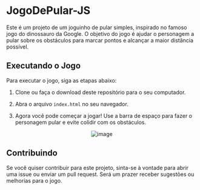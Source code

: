 # JogoDePular-JS


Este é um projeto de um joguinho de pular simples, inspirado no famoso jogo do dinossauro da Google. O objetivo do jogo é ajudar o personagem a pular sobre os obstáculos para marcar pontos e alcançar a maior distância possível.

## Executando o Jogo

Para executar o jogo, siga as etapas abaixo:

1. Clone ou faça o download deste repositório para o seu computador.

2. Abra o arquivo `index.html` no seu navegador.

3. Agora você pode começar a jogar! Use a barra de espaço para fazer o personagem pular e evite colidir com os obstáculos.


<div align="center">
  
![image](https://github.com/catheali/JogoDePular-JS/assets/108311763/e0da2561-e8ac-4792-a130-f3cf9f4606c2)

  
</div>

## Contribuindo

Se você quiser contribuir para este projeto, sinta-se à vontade para abrir uma issue ou enviar um pull request. Será um prazer receber sugestões ou melhorias para o jogo.
